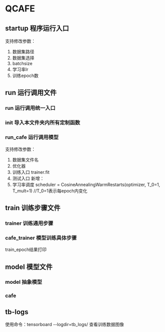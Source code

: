 # QCAFE

## startup 程序运行入口
支持修改参数：
1. 数据集路径
2. 数据集选择
3. batchsize
4. 学习率lr
5. 训练epoch数

## run 运行调用文件
### run 运行调用统一入口
### init 导入本文件夹内所有定制函数
### run_cafe 运行调用模型
支持修改参数：
1. 数据集文件名
2. 优化器
3. 训练入口 trainer.fit
4. 测试入口
新增：
1. 学习率调度 scheduler = CosineAnnealingWarmRestarts(optimizer, T_0=1, T_mult=1)  //T_0=1表示每epoch内变化 

## train 训练步骤文件
### trainer 训练通用步骤
### cafe_trainer 模型训练具体步骤
train_epoch结果打印

## model 模型文件
### model 抽象模型
### cafe

## tb-logs
使用命令：tensorboard --logdir=tb_logs/
查看训练数据图像